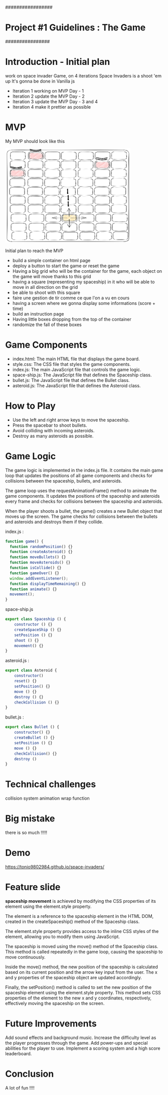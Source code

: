 #################

# Project #1 Guidelines : The Game

################

# Introduction - Initial plan

work on space invader Game, on 4 iterations
Space Invaders is a shoot 'em up
It's gonna be done in Vanilla js

- Iteration 1 working on MVP Day - 1
- Iteration 2 update the MVP Day - 2
- Iteration 3 update the MVP Day - 3 and 4
- Iteration 4 make it prettier as possible

# MVP

My MVP should look like this

<img style="width:400px; height:300px" src="./game.svg"></img>

Initial plan to reach the MVP

- build a simple container on html page
- deploy a button to start the game or reset the game
- Having a big grid who will be the container for the game, each object on the game will move thanks to this grid
- having a square (representing my spaceship) in it who will be able to move in all direction on the grid
- be able to shoot with this square
- faire une gestion de tir comme ce que l'on a vu en cours
- having a screen where we gonna display some informations (score + time)
- build an instruction page
- Having little boxes dropping from the top of the container
- randomize the fall of these boxes

# Game Components

- index.html: The main HTML file that displays the game board.
- style.css: The CSS file that styles the game components.
- index.js: The main JavaScript file that controls the game logic.
- space-ship.js: The JavaScript file that defines the Spaceship class.
- bullet.js: The JavaScript file that defines the Bullet class.
- asteroid.js: The JavaScript file that defines the Asteroid class.

# How to Play

- Use the left and right arrow keys to move the spaceship.
- Press the spacebar to shoot bullets.
- Avoid colliding with incoming asteroids.
- Destroy as many asteroids as possible.

# Game Logic

The game logic is implemented in the index.js file. It contains the main game loop that updates the positions of all game components and checks for collisions between the spaceship, bullets, and asteroids.

The game loop uses the requestAnimationFrame() method to animate the game components. It updates the positions of the spaceship and asteroids every frame and checks for collisions between the spaceship and asteroids.

When the player shoots a bullet, the game() creates a new Bullet object that moves up the screen. The game checks for collisions between the bullets and asteroids and destroys them if they collide.

index.js :

```javascript
function game() {
  function randomPosition() {}
  function createAsteroid() {}
  function moveBullets() {}
  function moveAsteroids() {}
  function isCollide() {}
  function gameOver() {}
  window.addEventListener();
  function displayTimeRemaining() {}
  function animate() {}
  movement();
}
```

space-ship.js

```javascript
export class Spaceship () {
    constructor () {}
    createSpaceShip () {}
    setPosition () {}
    shoot () {}
    movement() {}
}
```

asteroid.js :

```javascript
export class Asteroid {
    constructor()
    reset() {}
    setPosition() {}
    move () {}
    destroy () {}
    checkCollision () {}
}
```

bullet.js :

```javascript
export class Bullet () {
    constructor() {}
    createBullet () {}
    setPosition () {}
    move () {}
    checkCollision() {}
    destroy ()
}
```

# Technical challenges

collision system
animation
wrap function

# Big mistake

there is so much !!!!!

# Demo

https://tonio9802984.github.io/space-invaders/

# Feature slide

**spaceship movement** is achieved by modifying the CSS properties of its element using the element.style property.

The element is a reference to the spaceship element in the HTML DOM,
created in the createSpaceship() method of the Spaceship class.

The element.style property provides access to the inline CSS styles of the element, allowing you to modify them using JavaScript.

The spaceship is moved using the move() method of the Spaceship class. This method is called repeatedly in the game loop, causing the spaceship to move continuously.

Inside the move() method, the new position of the spaceship is calculated based on its current position and the arrow key input from the user. The x and y properties of the spaceship object are updated accordingly.

Finally, the setPosition() method is called to set the new position of the spaceship element using the element.style property. This method sets CSS properties of the element to the new x and y coordinates, respectively, effectively moving the spaceship on the screen.

# Future Improvements

Add sound effects and background music.
Increase the difficulty level as the player progresses through the game.
Add power-ups and special abilities for the player to use.
Implement a scoring system and a high score leaderboard.

# Conclusion

A lot of fun !!!!
